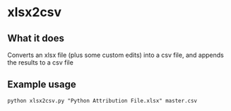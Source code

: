 # xlsx2csv

## What it does

Converts an xlsx file (plus some custom edits) into a csv file, and appends the results to a csv file

## Example usage

```
python xlsx2csv.py "Python Attribution File.xlsx" master.csv
```
